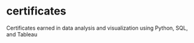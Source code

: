 # certificates
Certificates earned in data analysis and visualization using Python, SQL, and Tableau
